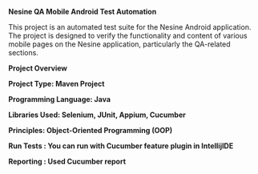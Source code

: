 **Nesine QA Mobile Android Test Automation**

This project is an automated test suite for the Nesine Android application. The project is designed to verify the functionality and content of various mobile pages on the Nesine application, particularly the QA-related sections.

**Project Overview**

**Project Type: Maven Project**

**Programming Language: Java**

**Libraries Used: Selenium, JUnit, Appium, Cucumber**

**Principles: Object-Oriented Programming (OOP)**

**Run Tests : You can run with Cucumber feature plugin in IntellijIDE** 

**Reporting : Used Cucumber report**